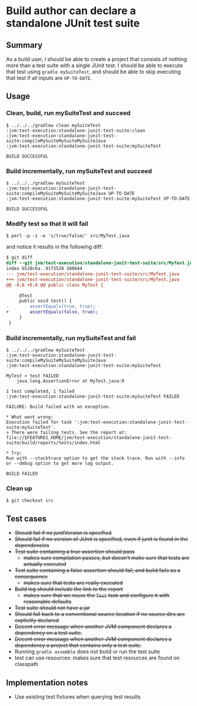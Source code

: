# Build author can declare a standalone JUnit test suite

## Summary

As a build user, I should be able to create a project that consists of nothing more than a test suite with a single JUnit test. I should be able to execute that test using `gradle mySuiteTest`, and should be able to skip executing that test if all inputs are `UP-TO-DATE`.

## Usage

### Clean, build, run mySuiteTest and succeed

    $ ../../../gradlew clean mySuiteTest
    :jvm:test-execution:standalone-junit-test-suite:clean
    :jvm:test-execution:standalone-junit-test-suite:compileMySuiteMySuiteMySuiteJava
    :jvm:test-execution:standalone-junit-test-suite:mySuiteTest

    BUILD SUCCESSFUL


### Build incrementally, run mySuiteTest and succeed

    $ ../../../gradlew mySuiteTest
    :jvm:test-execution:standalone-junit-test-suite:compileMySuiteMySuiteMySuiteJava UP-TO-DATE
    :jvm:test-execution:standalone-junit-test-suite:mySuiteTest UP-TO-DATE

    BUILD SUCCESSFUL


### Modify test so that it will fail

    $ perl -p -i -e 's/true/false/' src/MyTest.java

and notice it results in the following diff:

```diff
$ git diff
diff --git jvm/test-execution/standalone-junit-test-suite/src/MyTest.java jvm/test-execution/standalone-junit-test-suite/src/MyTest.java
index 6528c6a..91f3528 100644
--- jvm/test-execution/standalone-junit-test-suite/src/MyTest.java
+++ jvm/test-execution/standalone-junit-test-suite/src/MyTest.java
@@ -6,6 +6,6 @@ public class MyTest {

     @Test
     public void test() {
-        assertEquals(true, true);
+        assertEquals(false, true);
     }
 }
```

### Build incrementally, run mySuiteTest and fail

    $ ../../../gradlew mySuiteTest
    :jvm:test-execution:standalone-junit-test-suite:compileMySuiteMySuiteMySuiteJava
    :jvm:test-execution:standalone-junit-test-suite:mySuiteTest

    MyTest > test FAILED
        java.lang.AssertionError at MyTest.java:9

    1 test completed, 1 failed
    :jvm:test-execution:standalone-junit-test-suite:mySuiteTest FAILED

    FAILURE: Build failed with an exception.

    * What went wrong:
    Execution failed for task ':jvm:test-execution:standalone-junit-test-suite:mySuiteTest'.
    > There were failing tests. See the report at: file://$FEATURES_HOME/jvm/test-execution/standalone-junit-test-suite/build/reports/tests/index.html

    * Try:
    Run with --stacktrace option to get the stack trace. Run with --info or --debug option to get more log output.

    BUILD FAILED


### Clean up

    $ git checkout src

## Test cases

 - ~~Should fail if no junitVersion is specified~~
 - ~~Should fail if no version of JUnit is specified, even if junit is found in the dependencies~~
 - ~~Test suite containing a true assertion should pass~~
   - ~~makes sure compilation passes, but doesn't make sure that tests are actually executed~~
 - ~~Test suite containing a false assertion should fail, and build fails as a consequence~~
   - ~~makes sure that tests are really executed~~
 - ~~Build log should include the link to the report~~
   - ~~makes sure that we reuse the `Test` task and configure it with reasonable defaults~~
 - ~~Test suite should not have a jar~~
 - ~~Should fall back to a conventional source location if no source dirs are explicitly declared~~
 - ~~Decent error message when another JVM component declares a dependency on a test suite.~~
 - ~~Decent error message when another JVM component declares a dependency a project that contains only a test suite.~~
 - Running `gradle assemble` does not build or run the test suite
 - test can use resources: makes sure that test resources are found on classpath


## Implementation notes

 - Use existing test fixtures when querying test results
